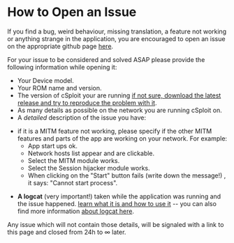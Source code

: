 # How to Open an Issue

If you find a bug, weird behaviour, missing translation, a feature not working or anything strange in the application, you are encouraged to open an issue on the appropriate github page [here](https://github.com/cSploit/android/issues/new).

For your issue to be considered and solved ASAP please provide the following information while opening it:

-    Your Device model.
-    Your ROM name and version.
-    The version of cSploit your are running [if not sure, download the latest release and try to reproduce the problem with it](https://github.com/cSploit/android/releases).
-    As many details as possible on the network you are running cSploit on.
-    A *detailed* description of the issue you have:
 * if it is a MITM feature not working, please specify if the other MITM features and parts of the app are working on your network. For example:
   * App start ups ok.
    * Network hosts list appear and are clickable.
    * Select the MITM module works.
    * Select the Session hijacker module works.
    * When clicking on the "Start" button fails (write down the message!) , it says: "Cannot start process".   

-    **A logcat** (very important!) taken while the application was running and the issue happened. [learn what it is and how to use it](http://forum.xda-developers.com/showthread.php?t=1726238) -- you can also find more information [about logcat here](https://wiki.cyanogenmod.org/w/logcat).

Any issue which will not contain those details, will be signaled with a link to this page and closed from 24h to ∞ later.